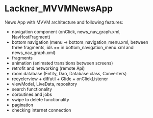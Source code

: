# Lackner_MVVMNewsApp

News App with MVVM architecture and following features:
- navigation component (onClick, news_nav_graph.xml, NavHostFragment)
- bottom navigation (menu -> bottom_navigation_menu.xml, between three fragments, ids == in          bottom_navigation_menu.xml and news_nav_graph.xml)
- fragments
- animation (animated transitions between screens)
- retrofit and networking (remote Api)
- room database (Entity, Dao, Database class, Converters)
- recyclerview + diffutil + Glide + onClickListener
- viewModel, LiveData, repository
- search functionality
- coroutines and jobs
- swipe to delete functionality
- pagination
- checking internet connection
